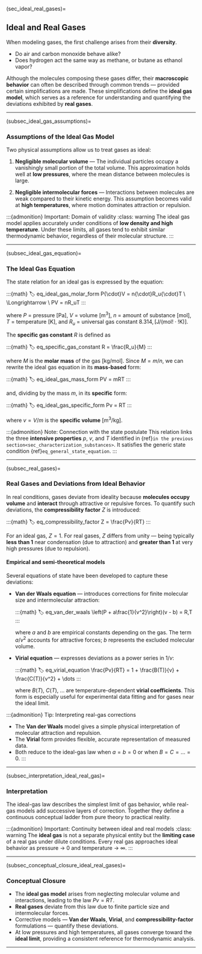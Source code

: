 (sec_ideal_real_gases)=
## Ideal and Real Gases

When modeling gases, the first challenge arises from their **diversity**.
* Do air and carbon monoxide behave alike?
* Does hydrogen act the same way as methane, or butane as ethanol vapor?

Although the molecules composing these gases differ, their **macroscopic behavior** can often be described through common trends — provided certain simplifications are made.
These simplifications define the **ideal gas model**, which serves as a reference for understanding and quantifying the deviations exhibited by **real gases**.

---

(subsec_ideal_gas_assumptions)=
### Assumptions of the Ideal Gas Model

Two physical assumptions allow us to treat gases as ideal:

1. **Negligible molecular volume** —
   The individual particles occupy a vanishingly small portion of the total volume.
   This approximation holds well at **low pressures**, where the mean distance between molecules is large.

2. **Negligible intermolecular forces** —
   Interactions between molecules are weak compared to their kinetic energy.
   This assumption becomes valid at **high temperatures**, where motion dominates attraction or repulsion.

:::{admonition} Important: Domain of validity
:class: warning
The ideal gas model applies accurately under conditions of **low density and high temperature**.
Under these limits, all gases tend to exhibit similar thermodynamic behavior, regardless of their molecular structure.
:::

---

(subsec_ideal_gas_equation)=
### The Ideal Gas Equation

The state relation for an ideal gas is expressed by the equation:

:::{math}
:label: eq_ideal_gas_molar_form
P{\cdot}V = n{\cdot}R_u{\cdot}T \ \Longrightarrow \ PV = nR_uT
:::

where
$P$ = pressure $[\text{Pa}]$,
$V$ = volume $[\text{m}^3]$,
$n$ = amount of substance $[\text{mol}]$,
$T$ = temperature $[\text{K}]$,
and $R_u$ = universal gas constant $8.314,[\text{J}/(\text{mol}!\cdot!\text{K})]$.

The **specific gas constant** $R$ is defined as

:::{math}
:label: eq_specific_gas_constant
R = \frac{R_u}{M}
:::

where $M$ is the **molar mass** of the gas $[\text{kg}/\text{mol}]$.
Since $M = m/n$, we can rewrite the ideal gas equation in its **mass-based** form:

:::{math}
:label: eq_ideal_gas_mass_form
PV = mRT
:::

and, dividing by the mass $m$, in its **specific** form:

:::{math}
:label: eq_ideal_gas_specific_form
Pv = RT
:::

where $v = V/m$ is the **specific volume** $[\text{m}^3/\text{kg}]$.

:::{admonition} Note: Connection with the state postulate
This relation links the three **intensive properties** $p$, $v$, and $T$ identified in {ref}`in the previous section<sec_characterization_substances>`.
It satisfies the generic state condition {ref}`eq_general_state_equation`.
:::

---

(subsec_real_gases)=
### Real Gases and Deviations from Ideal Behavior

In real conditions, gases deviate from ideality because **molecules occupy volume** and **interact** through attractive or repulsive forces.
To quantify such deviations, the **compressibility factor** $Z$ is introduced:

:::{math}
:label: eq_compressibility_factor
Z = \frac{Pv}{RT}
:::

For an ideal gas, $Z=1$.
For real gases, $Z$ differs from unity — being typically **less than 1** near condensation (due to attraction) and **greater than 1** at very high pressures (due to repulsion).

#### Empirical and semi-theoretical models

Several equations of state have been developed to capture these deviations:

* **Van der Waals equation** — introduces corrections for finite molecular size and intermolecular attraction:

  :::{math}
  :label: eq_van_der_waals
  \left(P + a\frac{1}{v^2}\right)(v - b) = R,T
  :::

  where $a$ and $b$ are empirical constants depending on the gas.
  The term $a/v^2$ accounts for attractive forces; $b$ represents the excluded molecular volume.

* **Virial equation** — expresses deviations as a power series in $1/v$:

  :::{math}
  :label: eq_virial_equation
  \frac{Pv}{RT} = 1 + \frac{B(T)}{v} + \frac{C(T)}{v^2} + \dots
  :::

  where $B(T)$, $C(T)$, $\ldots$ are temperature-dependent **virial coefficients**.
  This form is especially useful for experimental data fitting and for gases near the ideal limit.

:::{admonition} Tip: Interpreting real-gas corrections

* The **Van der Waals** model gives a simple physical interpretation of molecular attraction and repulsion.
* The **Virial** form provides flexible, accurate representation of measured data.
* Both reduce to the ideal-gas law when $a=b=0$ or when $B=C=\dots=0$.
  :::

---

(subsec_interpretation_ideal_real_gas)=

### Interpretation

The ideal-gas law describes the simplest limit of gas behavior, while real-gas models add successive layers of correction.
Together they define a continuous conceptual ladder from pure theory to practical reality.

:::{admonition} Important: Continuity between ideal and real models
:class: warning
The **ideal gas** is not a separate physical entity but the **limiting case** of a real gas under dilute conditions.
Every real gas approaches ideal behavior as pressure → 0 and temperature → ∞.
:::

---

(subsec_conceptual_closure_ideal_real_gases)=

### Conceptual Closure

* The **ideal gas model** arises from neglecting molecular volume and interactions, leading to the law $Pv = RT$.
* **Real gases** deviate from this law due to finite particle size and intermolecular forces.
* Corrective models — **Van der Waals**, **Virial**, and **compressibility-factor** formulations — quantify these deviations.
* At low pressures and high temperatures, all gases converge toward the **ideal limit**, providing a consistent reference for thermodynamic analysis.

---

